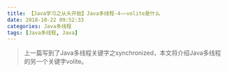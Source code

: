 ```yaml
---
title: 【Java学习之从头开始】Java多线程-4——volite是什么
date: 2018-10-22 09:52:33
categories: Java多线程
tags: [Java多线程, Java]
---
```

>上一篇写到了Java多线程关键字之synchronized，本文将介绍Java多线程的另一个关键字volite。

<!-- more -->

